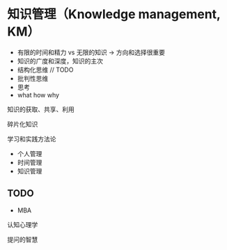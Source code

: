 # 知识管理（Knowledge management, KM）

* 有限的时间和精力 vs 无限的知识 -> 方向和选择很重要
* 知识的广度和深度，知识的主次
* 结构化思维 // TODO
* 批判性思维
* 思考
* what how why

知识的获取、共享、利用

碎片化知识

学习和实践方法论

* 个人管理
* 时间管理
* 知识管理

## TODO

* MBA

认知心理学

提问的智慧
